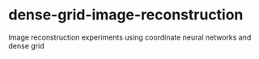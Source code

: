 # dense-grid-image-reconstruction
Image reconstruction experiments using coordinate neural networks and dense grid
